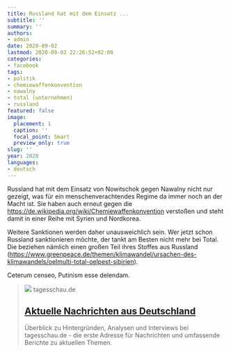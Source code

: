```yaml
---
title: Russland hat mit dem Einsatz ...
subtitle: ''
summary: ''
authors:
- admin
date: 2020-09-02
lastmod: 2020-09-02 22:26:52+02:00
categories:
- facebook
tags:
- politik
- chemiewaffenkonvention
- nawalny
- total (unternehmen)
- russland
featured: false
image:
  placement: 1
  caption: ''
  focal_point: Smart
  preview_only: true
slug: ''
year: 2020
languages:
- deutsch
---
```


Russland hat mit dem Einsatz von Nowitschok gegen Nawalny nicht nur gezeigt, was für ein menschenverachtendes Regime da immer noch an der Macht ist. Sie haben auch erneut gegen die https://de.wikipedia.org/wiki/Chemiewaffenkonvention verstoßen und steht damit in einer Reihe mit Syrien und Nordkorea. 

Weitere Sanktionen werden daher unausweichlich sein. Wer jetzt schon Russland sanktionieren möchte, der tankt am Besten nicht mehr bei Total. Die beziehen nämlich einen großen Teil ihres Stoffes aus Russland (https://www.greenpeace.de/themen/klimawandel/ursachen-des-klimawandels/oelmulti-total-oelpest-sibirien).

Ceterum censeo, Putinism esse delendam.
> [![](https://images.tagesschau.de/image/89045d82-5cd5-46ad-8f91-73911add30ee/AAABh3YLLz0/AAABibBxqrQ/16x9-1280/tagesschau-logo-100.jpg)](https://www.tagesschau.de/inland/nawalny-nervengift-101.html)
> tagesschau.de
> ## [Aktuelle Nachrichten aus Deutschland](https://www.tagesschau.de/inland/nawalny-nervengift-101.html)
>
>Überblick zu Hintergründen, Analysen und Interviews bei tagesschau.de - die erste Adresse für Nachrichten und umfassende Berichte zu aktuellen Themen.